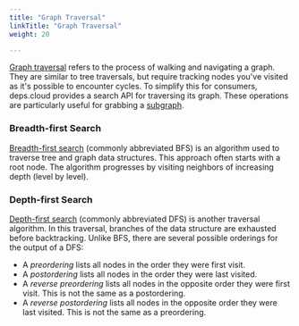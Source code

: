 ```yaml
---
title: "Graph Traversal"
linkTitle: "Graph Traversal"
weight: 20

---
```


[Graph traversal][] refers to the process of walking and navigating a graph.
They are similar to tree traversals, but require tracking nodes you've visited as it's possible to encounter cycles.
To simplify this for consumers, deps.cloud provides a search API for traversing its graph.
These operations are particularly useful for grabbing a [subgraph][].

### Breadth-first Search

[Breadth-first search][] (commonly abbreviated BFS) is an algorithm used to traverse tree and graph data structures.
This approach often starts with a root node.
The algorithm progresses by visiting neighbors of increasing depth (level by level).

### Depth-first Search

[Depth-first search][] (commonly abbreviated DFS) is another traversal algorithm.
In this traversal, branches of the data structure are exhausted before backtracking.
Unlike BFS, there are several possible orderings for the output of a DFS:

* A _preordering_ lists all nodes in the order they were first visit.
* A _postordering_ lists all nodes in the order they were last visited.
* A _reverse preordering_ lists all nodes in the opposite order they were first visit. This is not the same as a postordering.
* A _reverse postordering_ lists all nodes in the opposite order they were last visited. This is not the same as a preordering.

[Graph traversal]: https://en.wikipedia.org/wiki/Graph_traversal
[subgraph]: https://en.wikipedia.org/wiki/Glossary_of_graph_theory#subgraph
[Breadth-first search]: https://en.wikipedia.org/wiki/Breadth-first_search
[Depth-first search]: https://en.wikipedia.org/wiki/Depth-first_search
